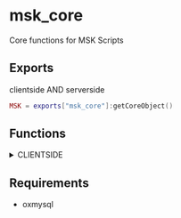 # msk_core
Core functions for MSK Scripts

## Exports
clientside AND serverside
```lua
MSK = exports["msk_core"]:getCoreObject()
```

## Functions
<details><summary>CLIENTSIDE</summary>

    * Timeouts

    ```lua
        timeout = MSK.AddTimeout(miliseconds, function()
            -- waits miliseconds time // asyncron
        end)

        MSK.DelTimeout(handcuffTimerTask)
    ```

</details>

## Requirements
* oxmysql